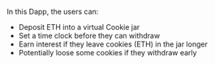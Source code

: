 In this Dapp, the users can:
- Deposit ETH into a virtual Cookie jar
- Set a time clock before they can withdraw
- Earn interest if they leave cookies (ETH) in the jar longer
- Potentially loose some cookies if they withdraw early 
